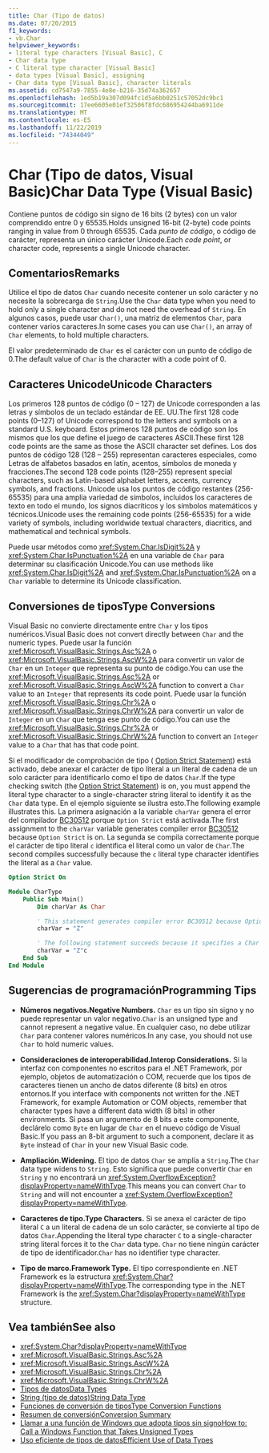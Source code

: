 ```yaml
---
title: Char (Tipo de datos)
ms.date: 07/20/2015
f1_keywords:
- vb.Char
helpviewer_keywords:
- literal type characters [Visual Basic], C
- Char data type
- C literal type character [Visual Basic]
- data types [Visual Basic], assigning
- Char data type [Visual Basic], character literals
ms.assetid: cd7547a9-7855-4e8e-b216-35d74a362657
ms.openlocfilehash: 1ed5b19a307d094fc1d5a6bb0251c57052dc9bc1
ms.sourcegitcommit: 17ee6605e01ef32506f8fdc686954244ba6911de
ms.translationtype: MT
ms.contentlocale: es-ES
ms.lasthandoff: 11/22/2019
ms.locfileid: "74344049"
---
```

# <a name="char-data-type-visual-basic"></a><span data-ttu-id="30adb-102">Char (Tipo de datos, Visual Basic)</span><span class="sxs-lookup"><span data-stu-id="30adb-102">Char Data Type (Visual Basic)</span></span>

<span data-ttu-id="30adb-103">Contiene puntos de código sin signo de 16 bits (2 bytes) con un valor comprendido entre 0 y 65535.</span><span class="sxs-lookup"><span data-stu-id="30adb-103">Holds unsigned 16-bit (2-byte) code points ranging in value from 0 through 65535.</span></span> <span data-ttu-id="30adb-104">Cada *punto de código*, o código de carácter, representa un único carácter Unicode.</span><span class="sxs-lookup"><span data-stu-id="30adb-104">Each *code point*, or character code, represents a single Unicode character.</span></span>

## <a name="remarks"></a><span data-ttu-id="30adb-105">Comentarios</span><span class="sxs-lookup"><span data-stu-id="30adb-105">Remarks</span></span>

<span data-ttu-id="30adb-106">Utilice el tipo de datos `Char` cuando necesite contener un solo carácter y no necesite la sobrecarga de `String`.</span><span class="sxs-lookup"><span data-stu-id="30adb-106">Use the `Char` data type when you need to hold only a single character and do not need the overhead of `String`.</span></span> <span data-ttu-id="30adb-107">En algunos casos, puede usar `Char()`, una matriz de elementos `Char`, para contener varios caracteres.</span><span class="sxs-lookup"><span data-stu-id="30adb-107">In some cases you can use `Char()`, an array of `Char` elements, to hold multiple characters.</span></span>

<span data-ttu-id="30adb-108">El valor predeterminado de `Char` es el carácter con un punto de código de 0.</span><span class="sxs-lookup"><span data-stu-id="30adb-108">The default value of `Char` is the character with a code point of 0.</span></span>

## <a name="unicode-characters"></a><span data-ttu-id="30adb-109">Caracteres Unicode</span><span class="sxs-lookup"><span data-stu-id="30adb-109">Unicode Characters</span></span>

<span data-ttu-id="30adb-110">Los primeros 128 puntos de código (0 – 127) de Unicode corresponden a las letras y símbolos de un teclado estándar de EE. UU.</span><span class="sxs-lookup"><span data-stu-id="30adb-110">The first 128 code points (0–127) of Unicode correspond to the letters and symbols on a standard U.S. keyboard.</span></span> <span data-ttu-id="30adb-111">Estos primeros 128 puntos de código son los mismos que los que define el juego de caracteres ASCII.</span><span class="sxs-lookup"><span data-stu-id="30adb-111">These first 128 code points are the same as those the ASCII character set defines.</span></span> <span data-ttu-id="30adb-112">Los dos puntos de código 128 (128 – 255) representan caracteres especiales, como Letras de alfabetos basados en latín, acentos, símbolos de moneda y fracciones.</span><span class="sxs-lookup"><span data-stu-id="30adb-112">The second 128 code points (128–255) represent special characters, such as Latin-based alphabet letters, accents, currency symbols, and fractions.</span></span> <span data-ttu-id="30adb-113">Unicode usa los puntos de código restantes (256-65535) para una amplia variedad de símbolos, incluidos los caracteres de texto en todo el mundo, los signos diacríticos y los símbolos matemáticos y técnicos.</span><span class="sxs-lookup"><span data-stu-id="30adb-113">Unicode uses the remaining code points (256-65535) for a wide variety of symbols, including worldwide textual characters, diacritics, and mathematical and technical symbols.</span></span>

<span data-ttu-id="30adb-114">Puede usar métodos como <xref:System.Char.IsDigit%2A> y <xref:System.Char.IsPunctuation%2A> en una variable de `Char` para determinar su clasificación Unicode.</span><span class="sxs-lookup"><span data-stu-id="30adb-114">You can use methods like <xref:System.Char.IsDigit%2A> and <xref:System.Char.IsPunctuation%2A> on a `Char` variable to determine its Unicode classification.</span></span>

## <a name="type-conversions"></a><span data-ttu-id="30adb-115">Conversiones de tipos</span><span class="sxs-lookup"><span data-stu-id="30adb-115">Type Conversions</span></span>

<span data-ttu-id="30adb-116">Visual Basic no convierte directamente entre `Char` y los tipos numéricos.</span><span class="sxs-lookup"><span data-stu-id="30adb-116">Visual Basic does not convert directly between `Char` and the numeric types.</span></span> <span data-ttu-id="30adb-117">Puede usar la función <xref:Microsoft.VisualBasic.Strings.Asc%2A> o <xref:Microsoft.VisualBasic.Strings.AscW%2A> para convertir un valor de `Char` en un `Integer` que representa su punto de código.</span><span class="sxs-lookup"><span data-stu-id="30adb-117">You can use the <xref:Microsoft.VisualBasic.Strings.Asc%2A> or <xref:Microsoft.VisualBasic.Strings.AscW%2A> function to convert a `Char` value to an `Integer` that represents its code point.</span></span> <span data-ttu-id="30adb-118">Puede usar la función <xref:Microsoft.VisualBasic.Strings.Chr%2A> o <xref:Microsoft.VisualBasic.Strings.ChrW%2A> para convertir un valor de `Integer` en un `Char` que tenga ese punto de código.</span><span class="sxs-lookup"><span data-stu-id="30adb-118">You can use the <xref:Microsoft.VisualBasic.Strings.Chr%2A> or <xref:Microsoft.VisualBasic.Strings.ChrW%2A> function to convert an `Integer` value to a `Char` that has that code point.</span></span>

<span data-ttu-id="30adb-119">Si el modificador de comprobación de tipo ( [Option Strict Statement](../../../visual-basic/language-reference/statements/option-strict-statement.md)) está activado, debe anexar el carácter de tipo literal a un literal de cadena de un solo carácter para identificarlo como el tipo de datos `Char`.</span><span class="sxs-lookup"><span data-stu-id="30adb-119">If the type checking switch (the [Option Strict Statement](../../../visual-basic/language-reference/statements/option-strict-statement.md)) is on, you must append the literal type character to a single-character string literal to identify it as the `Char` data type.</span></span> <span data-ttu-id="30adb-120">En el ejemplo siguiente se ilustra esto.</span><span class="sxs-lookup"><span data-stu-id="30adb-120">The following example illustrates this.</span></span> <span data-ttu-id="30adb-121">La primera asignación a la variable `charVar` genera el error del compilador [BC30512](../../misc/bc30512.md) porque `Option Strict` está activada.</span><span class="sxs-lookup"><span data-stu-id="30adb-121">The first assignment to the `charVar` variable generates compiler error [BC30512](../../misc/bc30512.md) because `Option Strict` is on.</span></span> <span data-ttu-id="30adb-122">La segunda se compila correctamente porque el carácter de tipo literal `c` identifica el literal como un valor de `Char`.</span><span class="sxs-lookup"><span data-stu-id="30adb-122">The second compiles successfully because the `c` literal type character identifies the literal as a `Char` value.</span></span>

```vb
Option Strict On

Module CharType
    Public Sub Main()
        Dim charVar As Char

        ' This statement generates compiler error BC30512 because Option Strict is On.  
        charVar = "Z"  

        ' The following statement succeeds because it specifies a Char literal.  
        charVar = "Z"c
    End Sub
End Module
```

## <a name="programming-tips"></a><span data-ttu-id="30adb-123">Sugerencias de programación</span><span class="sxs-lookup"><span data-stu-id="30adb-123">Programming Tips</span></span>

- <span data-ttu-id="30adb-124">**Números negativos.**</span><span class="sxs-lookup"><span data-stu-id="30adb-124">**Negative Numbers.**</span></span> <span data-ttu-id="30adb-125">`Char` es un tipo sin signo y no puede representar un valor negativo.</span><span class="sxs-lookup"><span data-stu-id="30adb-125">`Char` is an unsigned type and cannot represent a negative value.</span></span> <span data-ttu-id="30adb-126">En cualquier caso, no debe utilizar `Char` para contener valores numéricos.</span><span class="sxs-lookup"><span data-stu-id="30adb-126">In any case, you should not use `Char` to hold numeric values.</span></span>

- <span data-ttu-id="30adb-127">**Consideraciones de interoperabilidad.**</span><span class="sxs-lookup"><span data-stu-id="30adb-127">**Interop Considerations.**</span></span> <span data-ttu-id="30adb-128">Si la interfaz con componentes no escritos para el .NET Framework, por ejemplo, objetos de automatización o COM, recuerde que los tipos de caracteres tienen un ancho de datos diferente (8 bits) en otros entornos.</span><span class="sxs-lookup"><span data-stu-id="30adb-128">If you interface with components not written for the .NET Framework, for example Automation or COM objects, remember that character types have a different data width (8 bits) in other environments.</span></span> <span data-ttu-id="30adb-129">Si pasa un argumento de 8 bits a este componente, declárelo como `Byte` en lugar de `Char` en el nuevo código de Visual Basic.</span><span class="sxs-lookup"><span data-stu-id="30adb-129">If you pass an 8-bit argument to such a component, declare it as `Byte` instead of `Char` in your new Visual Basic code.</span></span>

- <span data-ttu-id="30adb-130">**Ampliación.**</span><span class="sxs-lookup"><span data-stu-id="30adb-130">**Widening.**</span></span> <span data-ttu-id="30adb-131">El tipo de datos `Char` se amplía a `String`.</span><span class="sxs-lookup"><span data-stu-id="30adb-131">The `Char` data type widens to `String`.</span></span> <span data-ttu-id="30adb-132">Esto significa que puede convertir `Char` en `String` y no encontrará un <xref:System.OverflowException?displayProperty=nameWithType>.</span><span class="sxs-lookup"><span data-stu-id="30adb-132">This means you can convert `Char` to `String` and will not encounter a <xref:System.OverflowException?displayProperty=nameWithType>.</span></span>

- <span data-ttu-id="30adb-133">**Caracteres de tipo.**</span><span class="sxs-lookup"><span data-stu-id="30adb-133">**Type Characters.**</span></span> <span data-ttu-id="30adb-134">Si se anexa el carácter de tipo literal `C` a un literal de cadena de un solo carácter, se convierte al tipo de datos `Char`.</span><span class="sxs-lookup"><span data-stu-id="30adb-134">Appending the literal type character `C` to a single-character string literal forces it to the `Char` data type.</span></span> <span data-ttu-id="30adb-135">`Char` no tiene ningún carácter de tipo de identificador.</span><span class="sxs-lookup"><span data-stu-id="30adb-135">`Char` has no identifier type character.</span></span>

- <span data-ttu-id="30adb-136">**Tipo de marco.**</span><span class="sxs-lookup"><span data-stu-id="30adb-136">**Framework Type.**</span></span> <span data-ttu-id="30adb-137">El tipo correspondiente en .NET Framework es la estructura <xref:System.Char?displayProperty=nameWithType>.</span><span class="sxs-lookup"><span data-stu-id="30adb-137">The corresponding type in the .NET Framework is the <xref:System.Char?displayProperty=nameWithType> structure.</span></span>

## <a name="see-also"></a><span data-ttu-id="30adb-138">Vea también</span><span class="sxs-lookup"><span data-stu-id="30adb-138">See also</span></span>

- <xref:System.Char?displayProperty=nameWithType>
- <xref:Microsoft.VisualBasic.Strings.Asc%2A>
- <xref:Microsoft.VisualBasic.Strings.AscW%2A>
- <xref:Microsoft.VisualBasic.Strings.Chr%2A>
- <xref:Microsoft.VisualBasic.Strings.ChrW%2A>
- [<span data-ttu-id="30adb-139">Tipos de datos</span><span class="sxs-lookup"><span data-stu-id="30adb-139">Data Types</span></span>](../../../visual-basic/language-reference/data-types/index.md)
- [<span data-ttu-id="30adb-140">String (tipo de datos)</span><span class="sxs-lookup"><span data-stu-id="30adb-140">String Data Type</span></span>](../../../visual-basic/language-reference/data-types/string-data-type.md)
- [<span data-ttu-id="30adb-141">Funciones de conversión de tipos</span><span class="sxs-lookup"><span data-stu-id="30adb-141">Type Conversion Functions</span></span>](../../../visual-basic/language-reference/functions/type-conversion-functions.md)
- [<span data-ttu-id="30adb-142">Resumen de conversión</span><span class="sxs-lookup"><span data-stu-id="30adb-142">Conversion Summary</span></span>](../../../visual-basic/language-reference/keywords/conversion-summary.md)
- [<span data-ttu-id="30adb-143">Llamar a una función de Windows que adopta tipos sin signo</span><span class="sxs-lookup"><span data-stu-id="30adb-143">How to: Call a Windows Function that Takes Unsigned Types</span></span>](../../../visual-basic/programming-guide/com-interop/how-to-call-a-windows-function-that-takes-unsigned-types.md)
- [<span data-ttu-id="30adb-144">Uso eficiente de tipos de datos</span><span class="sxs-lookup"><span data-stu-id="30adb-144">Efficient Use of Data Types</span></span>](../../../visual-basic/programming-guide/language-features/data-types/efficient-use-of-data-types.md)
